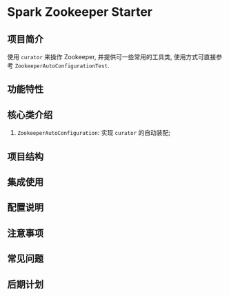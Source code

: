 # Spark Zookeeper Starter

## 项目简介

使用 `curator` 来操作 Zookeeper, 并提供可一些常用的工具类, 使用方式可直接参考 `ZookeeperAutoConfigurationTest`.

## 功能特性

## 核心类介绍

1. `ZookeeperAutoConfiguration`: 实现 `curator` 的自动装配;

## 项目结构

## 集成使用

## 配置说明

## 注意事项

## 常见问题

## 后期计划
